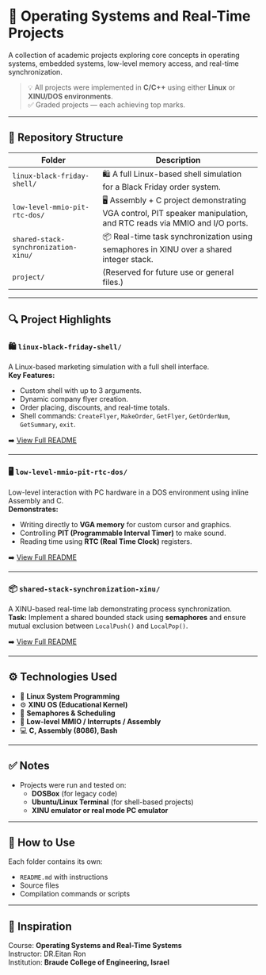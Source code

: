 # 🧠 Operating Systems and Real-Time Projects

A collection of academic projects exploring core concepts in operating systems, embedded systems, low-level memory access, and real-time synchronization.

> 💡 All projects were implemented in **C/C++** using either **Linux** or **XINU/DOS environments**.  
> ✅ Graded projects — each achieving top marks.

---

## 📁 Repository Structure

| Folder                              | Description |
|-------------------------------------|-------------|
| `linux-black-friday-shell/`         | 🛍️ A full Linux-based shell simulation for a Black Friday order system. |
| `low-level-mmio-pit-rtc-dos/`       | 🖥️ Assembly + C project demonstrating VGA control, PIT speaker manipulation, and RTC reads via MMIO and I/O ports. |
| `shared-stack-synchronization-xinu/`| 📦 Real-time task synchronization using semaphores in XINU over a shared integer stack. |
| `project/`                          | (Reserved for future use or general files.)

---

## 🔍 Project Highlights

### 🛍️ `linux-black-friday-shell/`
A Linux-based marketing simulation with a full shell interface.  
**Key Features:**
- Custom shell with up to 3 arguments.
- Dynamic company flyer creation.
- Order placing, discounts, and real-time totals.
- Shell commands: `CreateFlyer`, `MakeOrder`, `GetFlyer`, `GetOrderNum`, `GetSummary`, `exit`.

➡️ [View Full README](linux-black-friday-shell/README.md)

---

### 🖥️ `low-level-mmio-pit-rtc-dos/`
Low-level interaction with PC hardware in a DOS environment using inline Assembly and C.  
**Demonstrates:**
- Writing directly to **VGA memory** for custom cursor and graphics.
- Controlling **PIT (Programmable Interval Timer)** to make sound.
- Reading time using **RTC (Real Time Clock)** registers.

➡️ [View Full README](low-level-mmio-pit-rtc-dos/README.md)

---

### 📦 `shared-stack-synchronization-xinu/`
A XINU-based real-time lab demonstrating process synchronization.  
**Task:** Implement a shared bounded stack using **semaphores** and ensure mutual exclusion between `LocalPush()` and `LocalPop()`.

➡️ [View Full README](shared-stack-synchronization-xinu/README.md)

---

## ⚙️ Technologies Used

- 🐧 **Linux System Programming**
- ⚙️ **XINU OS (Educational Kernel)**
- 🧠 **Semaphores & Scheduling**
- 🧬 **Low-level MMIO / Interrupts / Assembly**
- 💻 **C, Assembly (8086), Bash**

---


## ✅ Notes

- Projects were run and tested on:
  - **DOSBox** (for legacy code)
  - **Ubuntu/Linux Terminal** (for shell-based projects)
  - **XINU emulator or real mode PC emulator**

---

## 📌 How to Use

Each folder contains its own:
- `README.md` with instructions
- Source files
- Compilation commands or scripts

---


## 🧠 Inspiration

Course: **Operating Systems and Real-Time Systems**  
Instructor: DR.Eitan Ron   
Institution: **Braude College of Engineering, Israel**

